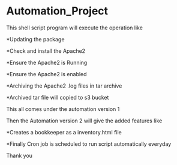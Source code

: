 # Automation_Project
This shell script program will execute the operation like

*Updating the package

*Check and install the Apache2

*Ensure the Apache2 is Running

*Ensure the Apache2 is enabled

*Archiving the Apache2 .log files in tar archive

*Archived tar file will copied to s3 bucket

This all comes under the automation version 1



Then the Automation version 2 will give the added features like


*Creates a bookkeeper as a inventory.html file

*Finally Cron job is scheduled to run script automatically everyday



Thank you 
